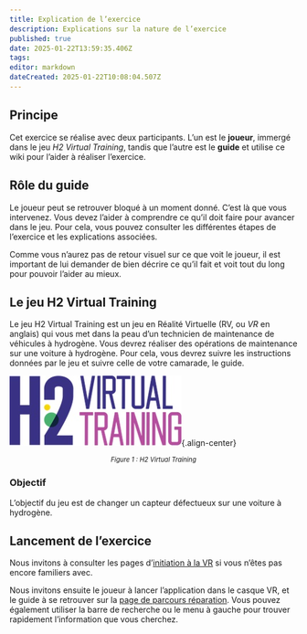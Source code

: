 ```yaml
---
title: Explication de l’exercice
description: Explications sur la nature de l’exercice
published: true
date: 2025-01-22T13:59:35.406Z
tags: 
editor: markdown
dateCreated: 2025-01-22T10:08:04.507Z
---
```


## Principe

Cet exercice se réalise avec deux participants. L’un est le **joueur**, immergé dans le jeu _H2 Virtual Training_, tandis que l’autre est le **guide** et utilise ce wiki pour l’aider à réaliser l’exercice.

## Rôle du guide

Le joueur peut se retrouver bloqué à un moment donné. C’est là que vous intervenez. Vous devez l’aider à comprendre ce qu’il doit faire pour avancer dans le jeu. Pour cela, vous pouvez consulter les différentes étapes de l’exercice et les explications associées.

Comme vous n’aurez pas de retour visuel sur ce que voit le joueur, il est important de lui demander de bien décrire ce qu’il fait et voit tout du long pour pouvoir l’aider au mieux.

## Le jeu H2 Virtual Training

Le jeu H2 Virtual Training est un jeu en Réalité Virtuelle (RV, ou *VR*  en anglais) qui vous met dans la peau d’un technicien de maintenance de véhicules à hydrogène. Vous devrez réaliser des opérations de maintenance sur une voiture à hydrogène. Pour cela, vous devrez suivre les instructions données par le jeu et suivre celle de votre camarade, le guide.

![H2 Virtual Training](../images/h2_virtual_training/h2_virtual_training.jpg){.align-center}
<div style="text-align: center; font-size: 0.8em; font-style: italic">Figure 1 : H2 Virtual Training</div>

### Objectif

L’objectif du jeu est de changer un capteur défectueux sur une voiture à hydrogène.

## Lancement de l’exercice

Nous invitons à consulter les pages d’[initiation à la VR](/fr/introduction/initiation_vr) si vous n’êtes pas encore familiers avec.

Nous invitons ensuite le joueur à lancer l’application dans le casque VR, et le guide à se retrouver sur la [page de parcours réparation](../?).
Vous pouvez également utiliser la barre de recherche ou le menu à gauche pour trouver rapidement l’information que vous cherchez.